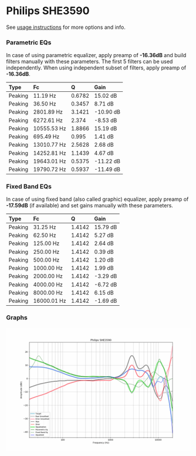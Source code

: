 # Philips SHE3590
See [usage instructions](https://github.com/jaakkopasanen/AutoEq#usage) for more options and info.

### Parametric EQs
In case of using parametric equalizer, apply preamp of **-16.36dB** and build filters manually
with these parameters. The first 5 filters can be used independently.
When using independent subset of filters, apply preamp of **-16.36dB**.

| Type    | Fc          |      Q | Gain      |
|:--------|:------------|:-------|:----------|
| Peaking | 11.19 Hz    | 0.6782 | 15.02 dB  |
| Peaking | 36.50 Hz    | 0.3457 | 8.71 dB   |
| Peaking | 2801.89 Hz  | 3.1421 | -10.90 dB |
| Peaking | 6272.61 Hz  | 2.374  | -8.53 dB  |
| Peaking | 10555.53 Hz | 1.8866 | 15.19 dB  |
| Peaking | 695.49 Hz   | 0.995  | 1.41 dB   |
| Peaking | 13010.77 Hz | 2.5628 | 2.68 dB   |
| Peaking | 14252.81 Hz | 1.1439 | 4.67 dB   |
| Peaking | 19643.01 Hz | 0.5375 | -11.22 dB |
| Peaking | 19790.72 Hz | 0.5937 | -11.49 dB |

### Fixed Band EQs
In case of using fixed band (also called graphic) equalizer, apply preamp of **-17.59dB**
(if available) and set gains manually with these parameters.

| Type    | Fc          |      Q | Gain     |
|:--------|:------------|:-------|:---------|
| Peaking | 31.25 Hz    | 1.4142 | 15.79 dB |
| Peaking | 62.50 Hz    | 1.4142 | 5.27 dB  |
| Peaking | 125.00 Hz   | 1.4142 | 2.64 dB  |
| Peaking | 250.00 Hz   | 1.4142 | 0.39 dB  |
| Peaking | 500.00 Hz   | 1.4142 | 1.20 dB  |
| Peaking | 1000.00 Hz  | 1.4142 | 1.99 dB  |
| Peaking | 2000.00 Hz  | 1.4142 | -3.29 dB |
| Peaking | 4000.00 Hz  | 1.4142 | -6.72 dB |
| Peaking | 8000.00 Hz  | 1.4142 | 6.15 dB  |
| Peaking | 16000.01 Hz | 1.4142 | -1.69 dB |

### Graphs
![](./Philips%20SHE3590.png)